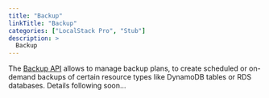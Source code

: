 ```yaml
---
title: "Backup"
linkTitle: "Backup"
categories: ["LocalStack Pro", "Stub"]
description: >
  Backup
---
```


The [Backup API](https://docs.aws.amazon.com/aws-backup/) allows to manage backup plans, to create scheduled or on-demand backups of certain resource types like DynamoDB tables or RDS databases. Details following soon...
